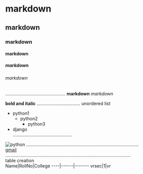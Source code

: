 # markdown
## markdown
### markdown
#### markdown
##### markdown
###### markdown
...............................................
**markdown**
*markdown*

**bold and italic**
..................................
unordered list    
  - python1  
    - python2  
      - python3  
 - django  
 ..............................................  

![python](https://banner2.cleanpng.com/20180825/box/kisspng-python-programming-language-computer-programming-c-hanuman-png-transparent-images-free-download-clip-5b814ed3233799.3867698615352009791443.jpg)
........................................................................................   
[gmail](https://www.google.com/search?q=python+logo&rlz=1C1CHBD_enIN770IN770&tbm=isch&source=iu&ictx=1&fir=k6ZGA6noS202IM%252CZIk6oEy_LSc-sM%252C_&vet=1&usg=AI4_-kQ9Tz8yk7ThhRW4D48jbjP_7_9StQ&sa=X&ved=2ahUKEwjThaC7tOHuAhUJfX0KHfZJCRkQ9QF6BAgREAE&biw=1536&bih=750#imgrc=ytRHzuYcoHbKcM)  
..................................................................................................  
table creation  
Name|RollNo|College
----|------|-------
vrsec|1|vr
